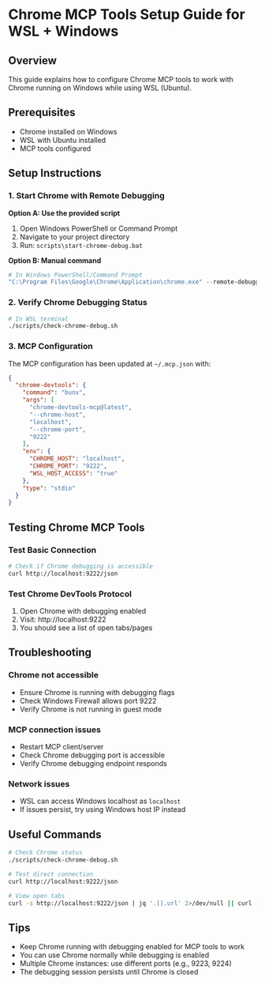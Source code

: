 # Chrome MCP Tools Setup Guide for WSL + Windows

## Overview
This guide explains how to configure Chrome MCP tools to work with Chrome running on Windows while using WSL (Ubuntu).

## Prerequisites
- Chrome installed on Windows
- WSL with Ubuntu installed
- MCP tools configured

## Setup Instructions

### 1. Start Chrome with Remote Debugging

**Option A: Use the provided script**
1. Open Windows PowerShell or Command Prompt
2. Navigate to your project directory
3. Run: `scripts\start-chrome-debug.bat`

**Option B: Manual command**
```powershell
# In Windows PowerShell/Command Prompt
"C:\Program Files\Google\Chrome\Application\chrome.exe" --remote-debugging-port=9222 --remote-allow-origins=*
```

### 2. Verify Chrome Debugging Status
```bash
# In WSL terminal
./scripts/check-chrome-debug.sh
```

### 3. MCP Configuration
The MCP configuration has been updated at `~/.mcp.json` with:

```json
{
  "chrome-devtools": {
    "command": "bunx",
    "args": [
      "chrome-devtools-mcp@latest",
      "--chrome-host",
      "localhost",
      "--chrome-port",
      "9222"
    ],
    "env": {
      "CHROME_HOST": "localhost",
      "CHROME_PORT": "9222",
      "WSL_HOST_ACCESS": "true"
    },
    "type": "stdio"
  }
}
```

## Testing Chrome MCP Tools

### Test Basic Connection
```bash
# Check if Chrome debugging is accessible
curl http://localhost:9222/json
```

### Test Chrome DevTools Protocol
1. Open Chrome with debugging enabled
2. Visit: http://localhost:9222
3. You should see a list of open tabs/pages

## Troubleshooting

### Chrome not accessible
- Ensure Chrome is running with debugging flags
- Check Windows Firewall allows port 9222
- Verify Chrome is not running in guest mode

### MCP connection issues
- Restart MCP client/server
- Check Chrome debugging port is accessible
- Verify Chrome debugging endpoint responds

### Network issues
- WSL can access Windows localhost as `localhost`
- If issues persist, try using Windows host IP instead

## Useful Commands

```bash
# Check Chrome status
./scripts/check-chrome-debug.sh

# Test direct connection
curl http://localhost:9222/json

# View open tabs
curl -s http://localhost:9222/json | jq '.[].url' 2>/dev/null || curl -s http://localhost:9222/json
```

## Tips

- Keep Chrome running with debugging enabled for MCP tools to work
- You can use Chrome normally while debugging is enabled
- Multiple Chrome instances: use different ports (e.g., 9223, 9224)
- The debugging session persists until Chrome is closed
